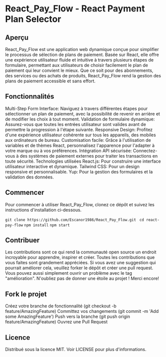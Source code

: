 # React_Pay_Flow - React Payment Plan Selector

## Aperçu

React_Pay_Flow est une application web dynamique conçue pour simplifier le processus de sélection de plans de paiement. Basée sur React, elle offre une expérience utilisateur fluide et intuitive à travers plusieurs étapes de formulaire, permettant aux utilisateurs de choisir facilement le plan de paiement qui leur convient le mieux. Que ce soit pour des abonnements, des services ou des achats de produits, React_Pay_Flow rend la gestion des plans de paiement accessible et sans effort.

## Fonctionnalités

Multi-Step Form Interface: Naviguez à travers différentes étapes pour sélectionner un plan de paiement, avec la possibilité de revenir en arrière et de modifier les choix à tout moment.
Validation de formulaire dynamique: Assurez-vous que toutes les entrées utilisateur sont valides avant de permettre la progression à l'étape suivante.
Responsive Design: Profitez d'une expérience utilisateur cohérente sur tous les appareils, des mobiles aux ordinateurs de bureau.
Customisation facile: Grâce à l'utilisation de variables et de thèmes React, personnalisez l'apparence pour l'adapter à votre marque ou à vos préférences.
Intégration API sécurisée: Connectez-vous à des systèmes de paiement externes pour traiter les transactions en toute sécurité.
Technologies utilisées
React.js: Pour construire une interface utilisateur interactive et dynamique.
Tailwind CSS: Pour un design responsive et personnalisable.
Yup: Pour la gestion des formulaires et la validation des données.

## Commencer

Pour commencer à utiliser React_Pay_Flow, clonez ce dépôt et suivez les instructions d'installation ci-dessous.

`git clone https://github.com/Escanor1986/React_Pay_Flow.git `
`cd react-pay-flow`
`npm install`
`npm start`

## Contribuer

Les contributions sont ce qui rend la communauté open source un endroit incroyable pour apprendre, inspirer et créer. Toutes les contributions que vous faites sont grandement appréciées. Si vous avez une suggestion qui pourrait améliorer cela, veuillez forker le dépôt et créer une pull request. Vous pouvez aussi simplement ouvrir un problème avec le tag "amélioration". N'oubliez pas de donner une étoile au projet ! Merci encore!

## Fork le projet

Créez votre branche de fonctionnalité (git checkout -b feature/AmazingFeature)
Committez vos changements (git commit -m 'Add some AmazingFeature')
Push vers la branche (git push origin feature/AmazingFeature)
Ouvrez une Pull Request

## Licence

Distribué sous la licence MIT. Voir LICENSE pour plus d'informations.
